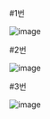 #1번

![image](https://user-images.githubusercontent.com/50469718/95643949-dc087200-0aed-11eb-969e-7a8c9ca3e81a.png)

#2번

![image](https://user-images.githubusercontent.com/50469718/95643981-0e19d400-0aee-11eb-9d75-261d36241475.png)

#3번

![image](https://user-images.githubusercontent.com/50469718/95644007-33a6dd80-0aee-11eb-83f2-b381d5372787.png)
